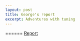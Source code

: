 ```yaml
---
layout: post
title: George's report
excerpt: Adventures with tuning
---
```


======
[Report](https://github.com/ai-se/x-effort/blob/master/Reports/04-23-15/README.md)
